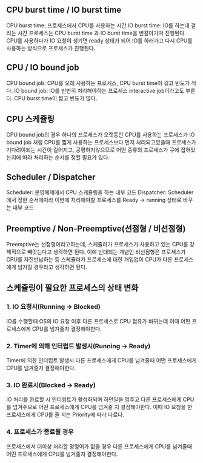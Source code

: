 ## CPU burst time / IO burst time
CPU burst time: 프로세스에서 CPU를 사용하는 시간
IO burst time: IO를 하는데 걸리는 시간
프로세스는 CPU burst time 과 IO burst time을 번갈아가며 진행된다. CPU를 사용하다가 IO 요청이 생기면 ready 상태가 되어 IO를 하러가고 다시 CPU를 사용하는 방식으로 프로세스가
진행된다.


## CPU / IO bound job
CPU bound job: CPU를 오래 사용하는 프로세스, CPU burst time이 길고 빈도가 적다.
IO bound job: IO를 빈번히 처리해야하는 프로세스 interactive job이라고도 부른다. CPU burst time이 짧고 빈도가 많다. 

## CPU 스케쥴링
CPU bound job의 경우 하나의 프로세스가 오랫동안 CPU를 사용하는 프로세스가 IO bound job 처럼 CPU를 짧게 사용하는 프로세스보다 먼저 처리되고있을때 프로세스가 기다려야되는
시간이 길어지고, 공평하지않으므로 어떤 종류의 프로세스가 큐에 잡혀있는지에 따라 처리하는 순서를 정할 필요가 있다.

## Scheduler / Dispatcher
Scheduler: 운영체제에서 CPU 스케쥴링을 하는 내부 코드
Dispatcher: Scheduler에서 정한 순서에따라 이번에 처리해야할 프로세스를 Ready -> running 상태로 바꾸는 내부 코드

## Preemptive / Non-Preemptive(선점형 / 비선점형)
Preemptive는 선점형이라고하는데, 스케쥴러가 프로세스가 사용하고 있는 CPU를 강제적으로 빼앗는다고 생각하면 된다.
이에 반대되는 개념인 비선점형은 프로세스가 CPU를 자진반납하는 등 스케쥴러가 프로세스에 대한 개입없이 CPU가 다른 프로세스에게 넘겨질 경우라고 생각하면 된다.

## 스케쥴링이 필요한 프로세스의 상태 변화
### 1. IO 요청시(Running -> Blocked)
IO를 수행할때 OS의 IO 요청 이후 다른 프로세스로 CPU 점유가 바뀌는데 이때 어떤 프로세스에게 CPU를 넘겨줄지 결정해야한다. 
### 2. Timer에 의해 인터럽트 발생시(Running -> Ready)
Timer에 의한 인터럽트 발생시 다른 프로세스에게 CPU를 넘겨줄때 어떤 프로세스에게 CPU를 넘겨줄지 결정해야한다. 
### 3. IO 완료시(Blocked -> Ready)
IO 처리를 완료할 시 인터럽트가 활성화되며 하던일을 멈추고 다른 프로세스에게 CPU를 넘겨주므로 어떤 프로세스에게 CPU를 넘겨줄 지 결정해야한다. 이때 IO 요청을 한 
프로세스에게 CPU를 줄 지는 Priority에 따라 다르다.
### 4. 프로세스가 종료될 경우
프로세스에서 더이상 처리할 명령어가 없을 경우 다른 프로세스에게 CPU를 넘겨줄때 어떤 프로세스에게 CPU를 넘겨줄지 결정해야한다. 



